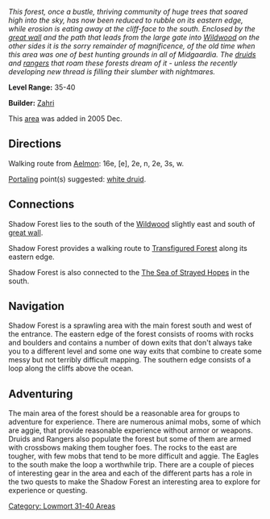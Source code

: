 *This forest, once a bustle, thriving community of huge trees that
soared high into the sky, has now been reduced to rubble on its eastern
edge, while erosion is eating away at the cliff-face to the south.
Enclosed by the [great
wall](:Category:_Highways/Great_Wall.md "wikilink") and the path that
leads from the large gate into
[Wildwood](:Category:_Wildwood.md "wikilink") on the other sides it is
the sorry remainder of magnificence, of the old time when this area was
one of best hunting grounds in all of Midgaardia. The
[druids](:Category:_Druids.md "wikilink") and
[rangers](:Category:_Rangers.md "wikilink") that roam these forests
dream of it - unless the recently developing new thread is filling their
slumber with nightmares.*

**Level Range:** 35-40

**Builder:** [Zahri](User:AlexyAnna.md "wikilink")

This [area](:Category:_Areas.md "wikilink") was added in 2005 Dec.

## Directions

Walking route from [Aelmon](Aelmon.md "wikilink"): 16e, \[e\], 2e, n,
2e, 3s, w.

[Portaling](Portal.md "wikilink") point(s) suggested: [white
druid](White_Haired_Druid.md "wikilink").

## Connections

Shadow Forest lies to the south of the
[Wildwood](:Category:_Wildwood.md "wikilink") slightly east and south of
[great wall](:Category:_Highways/Great_Wall.md "wikilink").

Shadow Forest provides a walking route to [Transfigured
Forest](:Category:_Transfigured_Forest.md "wikilink") along its eastern
edge.

Shadow Forest is also connected to the [The Sea of Strayed
Hopes](:Category:_Sea_Of_Strayed_Hopes.md "wikilink") in the south.

## Navigation

Shadow Forest is a sprawling area with the main forest south and west of
the entrance. The eastern edge of the forest consists of rooms with
rocks and boulders and contains a number of down exits that don't always
take you to a different level and some one way exits that combine to
create some messy but not terribly difficult mapping. The southern edge
consists of a loop along the cliffs above the ocean.

## Adventuring

The main area of the forest should be a reasonable area for groups to
adventure for experience. There are numerous animal mobs, some of which
are aggie, that provide reasonable experience without armor or weapons.
Druids and Rangers also populate the forest but some of them are armed
with crossbows making them tougher foes. The rocks to the east are
tougher, with few mobs that tend to be more difficult and aggie. The
Eagles to the south make the loop a worthwhile trip. There are a couple
of pieces of interesting gear in the area and each of the different
parts has a role in the two quests to make the Shadow Forest an
interesting area to explore for experience or questing.

[Category: Lowmort 31-40
Areas](Category:_Lowmort_31-40_Areas "wikilink")
